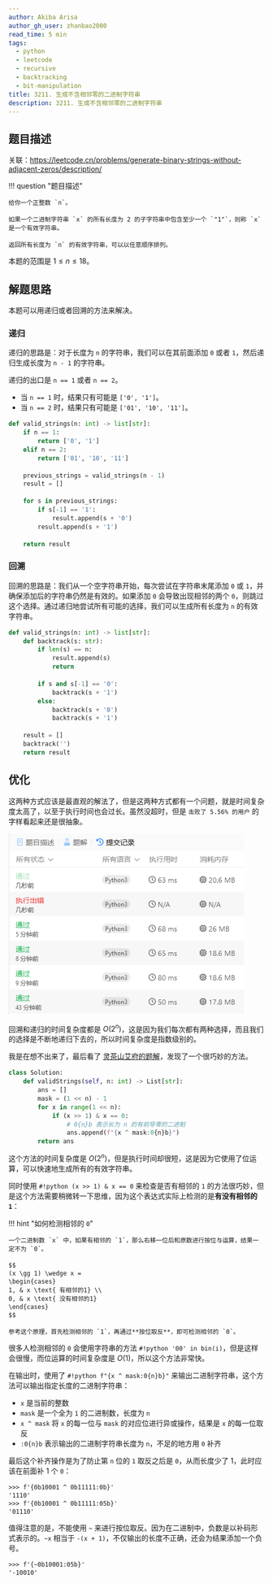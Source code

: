 ```yaml
---
author: Akiba Arisa
author_gh_user: zhanbao2000
read_time: 5 min
tags:
  - python
  - leetcode
  - recursive
  - backtracking
  - bit-manipulation
title: 3211. 生成不含相邻零的二进制字符串
description: 3211. 生成不含相邻零的二进制字符串
---
```


## 题目描述

关联：https://leetcode.cn/problems/generate-binary-strings-without-adjacent-zeros/description/

!!! question "题目描述"

    给你一个正整数 `n`。
    
    如果一个二进制字符串 `x` 的所有长度为 2 的子字符串中包含至少一个 `"1"`，则称 `x` 是一个有效字符串。
    
    返回所有长度为 `n` 的有效字符串，可以以任意顺序排列。

本题的范围是 $1 \leq n \leq 18$。

## 解题思路

本题可以用递归或者回溯的方法来解决。

### 递归

递归的思路是：对于长度为 `n` 的字符串，我们可以在其前面添加 `0` 或者 `1`，然后递归生成长度为 `n - 1` 的字符串。

递归的出口是 `n == 1` 或者 `n == 2`。

 - 当 `n == 1` 时，结果只有可能是 `['0', '1']`。
 - 当 `n == 2` 时，结果只有可能是 `['01', '10', '11']`。

```python
def valid_strings(n: int) -> list[str]:
    if n == 1:
        return ['0', '1']
    elif n == 2:
        return ['01', '10', '11']

    previous_strings = valid_strings(n - 1)
    result = []

    for s in previous_strings:
        if s[-1] == '1':
            result.append(s + '0')
        result.append(s + '1')

    return result
```

### 回溯

回溯的思路是：我们从一个空字符串开始，每次尝试在字符串末尾添加 `0` 或 `1`，并确保添加后的字符串仍然是有效的。如果添加 `0` 会导致出现相邻的两个 `0`，则跳过这个选择。通过递归地尝试所有可能的选择，我们可以生成所有长度为 `n` 的有效字符串。

```python
def valid_strings(n: int) -> list[str]:
    def backtrack(s: str):
        if len(s) == n:
            result.append(s)
            return

        if s and s[-1] == '0':
            backtrack(s + '1')
        else:
            backtrack(s + '0')
            backtrack(s + '1')

    result = []
    backtrack('')
    return result
```

## 优化

这两种方式应该是最直观的解法了，但是这两种方式都有一个问题，就是时间复杂度太高了，以至于执行时间也会过长。虽然没超时，但是 `击败了 5.56% 的用户` 的字样看起来还是很抽象。

![time](./images/241029-3211/time.png)

回溯和递归的时间复杂度都是 $O(2^n)$，这是因为我们每次都有两种选择，而且我们的选择是不断地递归下去的，所以时间复杂度是指数级别的。

我是在想不出来了，最后看了 [灵茶山艾府的题解](https://leetcode.cn/problems/generate-binary-strings-without-adjacent-zeros/solutions/2833805/wei-yun-suan-zuo-fa-pythonjavacgo-by-end-6lbt/)，发现了一个很巧妙的方法。

```python
class Solution:
    def validStrings(self, n: int) -> List[str]:
        ans = []
        mask = (1 << n) - 1
        for x in range(1 << n):
            if (x >> 1) & x == 0:
                # 0{n}b 表示长为 n 的有前导零的二进制
                ans.append(f"{x ^ mask:0{n}b}")
        return ans
```

这个方法的时间复杂度是 $O(2^n)$，但是执行时间却很短，这是因为它使用了位运算，可以快速地生成所有的有效字符串。

同时使用 `#!python (x >> 1) & x == 0` 来检查是否有相邻的 `1` 的方法很巧妙，但是这个方法需要稍微转一下思维，因为这个表达式实际上检测的是**有没有相邻的 `1`**：

!!! hint "如何检测相邻的 `0`"

    一个二进制数 `x` 中，如果有相邻的 `1`，那么右移一位后和原数进行按位与运算，结果一定不为 `0`。

    $$
    (x \gg 1) \wedge x = 
    \begin{cases}
    1, & x \text{ 有相邻的1} \\
    0, & x \text{ 没有相邻的1} 
    \end{cases}
    $$
    
    参考这个原理，首先检测相邻的 `1`，再通过**按位取反**，即可检测相邻的 `0`。

很多人检测相邻的 `0` 会使用字符串的方法 `#!python '00' in bin(i)`，但是这样会很慢，而位运算的时间复杂度是 $O(1)$，所以这个方法非常快。

在输出时，使用了 `#!python f"{x ^ mask:0{n}b}"` 来输出二进制字符串，这个方法可以输出指定长度的二进制字符串：

 - `x` 是当前的整数
 - `mask` 是一个全为 `1` 的二进制数，长度为 `n`
 - `x ^ mask` 将 `x` 的每一位与 `mask` 的对应位进行异或操作，结果是 `x` 的每一位取反
 - `:0{n}b` 表示输出的二进制字符串长度为 `n`，不足的地方用 `0` 补齐

最后这个补齐操作是为了防止第 `n` 位的 `1` 取反之后是 `0`，从而长度少了 1，此时应该在前面补 1 个 `0`：

```python-console
>>> f'{0b10001 ^ 0b11111:0b}'
'1110'
>>> f'{0b10001 ^ 0b11111:05b}'
'01110'
```

值得注意的是，不能使用 `~` 来进行按位取反。因为在二进制中，负数是以补码形式表示的。`~x` 相当于 `-(x + 1)`，不仅输出的长度不正确，还会为结果添加一个负号。

```python-console
>>> f'{~0b10001:05b}'
'-10010'
```